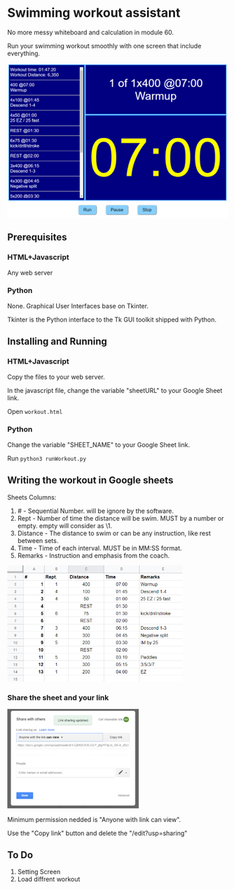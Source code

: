 # Swimming workout assistant
No more messy whiteboard and calculation in module 60.

Run your swimming workout smoothly with one screen that include everything.

<img src="https://github.com/eyalsch/swimming-workout-assistant/blob/master/Workout%20Screen.png" width="600">

## Prerequisites
### HTML+Javascript
Any web server

### Python
None.
Graphical User Interfaces base on Tkinter.

Tkinter is the Python interface to the Tk GUI toolkit shipped with Python.

## Installing and Running
### HTML+Javascript
Copy the files to your web server.

In the javascript file, change the variable "sheetURL" to your Google Sheet link.

Open `workout.html`

### Python
Change the variable "SHEET_NAME" to your Google Sheet link.

Run `python3 runWorkout.py`

## Writing the workout in Google sheets
Sheets Columns:
1. \# - Sequential Number. will be ignore by the software.
2. Rept - Number of time the distance will be swim. MUST by a number or empty. empty will consider as \1.
3. Distance - The distance to swim or can be any instruction, like rest between sets.
4. Time - Time of each interval. MUST be in MM:SS format.
5. Remarks - Instruction and emphasis from the coach.

<img src="https://github.com/eyalsch/swimming-workout-assistant/blob/master/Google%20Sheets%20Workout.png" width="400">

### Share the sheet and your link

<img src="https://github.com/eyalsch/swimming-workout-assistant/blob/master/Share%20Google%20Sheets%20Workout.png" width="300">

Minimum permission nedded is "Anyone with link can view". 

Use the "Copy link" button and delete the "/edit?usp=sharing"

## To Do
1. Setting Screen
2. Load diffrent workout

